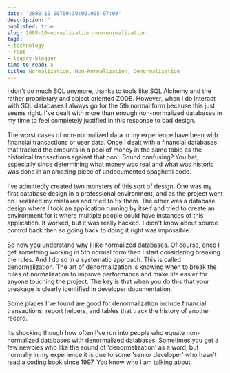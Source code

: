 ```yaml
---
date: '2008-10-20T09:39:00.005-07:00'
description: ''
published: true
slug: 2008-10-normalization-non-normalization
tags:
- technology
- rant
- legacy-blogger
time_to_read: 5
title: Normalization, Non-Normalization, Denormalization
---
```


I don't do much SQL anymore, thanks to tools like SQL Alchemy and the rather proprietary and object oriented ZODB.  However, when I do interact with SQL databases I always go for the 5th normal form because this just seems right.  I've dealt with more than enough non-normalized databases in my time to feel completely justified in this response to bad design.<br /><br />The worst cases of non-normalized data in my experience have been with financial transactions or user data.  Once I dealt with a financial databases that tracked the amounts in a pool of money in the same table as the historical transactions against that pool.  Sound confusing?  You bet, especially since determining what money was real and what was historic was done in an amazing piece of undocumented spaghetti code.<br /><br />I've admittedly created two monsters of this sort of design.  One was my first database design in a professional environment, and as the project went on I realized my mistakes and tried to fix them.  The other was a database design where I took an application running by itself and tried to create an environment for it where multiple people could have instances of this application.  It worked, but it was really hacked.  I didn't know about source control back then so going back to doing it right was impossible.<br /><br />So now you understand why I like normalized databases.  Of course, once I get something working in 5th normal form then I start considering breaking the rules.  And I do so in a systematic approach.  This is called denormalization. The art of denormalization is knowing when to break the rules of normalization to improve performance and make life easier for anyone touching the project.  The key is that when you do this that your breakage is clearly identified in developer documentation.<br /><br />Some places I've found are good for denormalization include financial transactions, report helpers, and tables that track the history of another record.<br /><br />Its shocking though how often I've run into people who equate non-normalized databases with denormalized databases.  Sometimes you get a few newbies who like the sound of 'denormalization' as a word, but normally in my experience it is due to some 'senior developer' who hasn't read a coding book since 1997.  You know who I am talking about.
